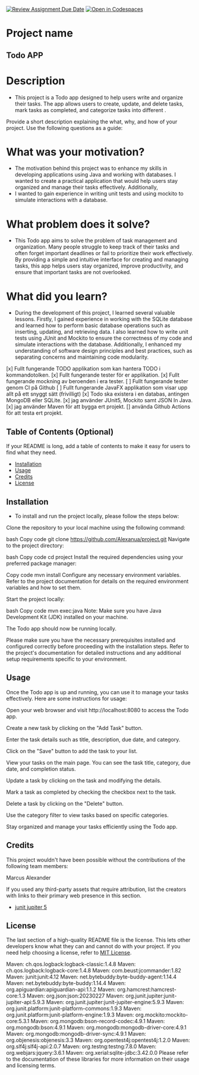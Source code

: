 [![Review Assignment Due Date](https://classroom.github.com/assets/deadline-readme-button-24ddc0f5d75046c5622901739e7c5dd533143b0c8e959d652212380cedb1ea36.svg)](https://classroom.github.com/a/MYVtI0hB)
[![Open in Codespaces](https://classroom.github.com/assets/launch-codespace-7f7980b617ed060a017424585567c406b6ee15c891e84e1186181d67ecf80aa0.svg)](https://classroom.github.com/open-in-codespaces?assignment_repo_id=11369389)
# Project name
## Todo APP

# Description
- This project is a Todo app designed to help users write and organize their tasks. The app allows users to create, update,
and delete tasks, mark tasks as completed, and categorize tasks into different .

Provide a short description explaining the what, why, and how of your project. Use the following questions as a guide:

# What was your motivation?
- The motivation behind this project was to enhance my skills in developing applications using Java and working with databases. I wanted to create a practical application that would help users stay organized and manage their tasks effectively. Additionally, 
- I wanted to gain experience in writing unit tests and using mockito to simulate interactions with a database.

# What problem does it solve?
- This Todo app aims to solve the problem of task management and organization. 
Many people struggle to keep track of their tasks and often forget important deadlines or fail to prioritize their work effectively. By providing a simple and intuitive interface for creating and managing tasks, 
this app helps users stay organized, improve productivity, and ensure that important tasks are not overlooked.

# What did you learn?
- During the development of this project, I learned several 
valuable lessons. Firstly, I gained experience in working with the SQLite database and 
learned how to perform basic database operations such as inserting, updating, and retrieving data. 
I also learned how to write unit tests using JUnit and Mockito to ensure the correctness of my code and simulate interactions with the database. Additionally, I enhanced my understanding of software design principles and best practices, such as separating concerns and maintaining code modularity.


 [x] Fullt fungerande TODO applikation som kan hantera TODO i kommandotolken.
 [x] Fullt fungerande tester för er applikation.
 [x] Fullt fungerande mockning av beroenden i era tester.
 [ ] Fullt fungerande tester genom CI på Github
 [ ] Fullt fungerande JavaFX applikation som visar upp allt på ett snyggt sätt (frivilligt)
 [x] Todo ska existera i en databas, antingen MongoDB eller SQLite.
 [x] jag använder JUnit5, Mockito samt JSON In Java.
 [x] jag  använder Maven för att bygga ert projekt.
  []  använda Github Actions för att testa ert projekt.




## Table of Contents (Optional)

If your README is long, add a table of contents to make it easy for users to find what they need.

- [Installation](#installation)
- [Usage](#usage)
- [Credits](#credits)
- [License](#license)

## Installation

- To install and run the project locally, please follow the steps below:

Clone the repository to your local machine using the following command:

bash
Copy code
git clone https://github.com/Alexanua/project.git
Navigate to the project directory:

bash
Copy code
cd project
Install the required dependencies using your preferred package manager:

Copy code
mvn install
Configure any necessary environment variables. Refer to the project documentation for details on the required environment variables and how to set them.

Start the project locally:

bash
Copy code
mvn exec:java
Note: Make sure you have Java Development Kit (JDK) installed on your machine.

The Todo app should now be running locally. 

Please make sure you have the necessary prerequisites installed and configured correctly
before proceeding with the installation steps. Refer to the project's documentation for
detailed instructions and any additional setup requirements specific to your environment.



## Usage

Once the Todo app is up and running, you can use it to manage your tasks effectively. Here are some instructions for usage:

Open your web browser and visit http://localhost:8080 to access the Todo app.

Create a new task by clicking on the "Add Task" button.

Enter the task details such as title, description, due date, and category.

Click on the "Save" button to add the task to your list.

View your tasks on the main page. You can see the task title, category, due date, and completion status.

Update a task by clicking on the task and modifying the details.

Mark a task as completed by checking the checkbox next to the task.

Delete a task by clicking on the "Delete" button.

Use the category filter to view tasks based on specific categories.

Stay organized and manage your tasks efficiently using the Todo app.
## Credits

This project wouldn't have been possible without the contributions of the following team members:

Marcus 
Alexander




If you used any third-party assets that require attribution, list the creators with links to their primary web presence in this section.
* [junit jupiter 5](https://mvnrepository.com/artifact/org.junit.jupiter/junit-jupiter/5.7.0)



## License

The last section of a high-quality README file is the license. This lets other developers know what they can and cannot do with your project. If you need help choosing a license, refer to [MIT License](https://choosealicense.com/licenses/mit/).

Maven: ch.qos.logback:logback-classic:1.4.8
Maven: ch.qos.logback:logback-core:1.4.8
Maven: com.beust:jcommander:1.82
Maven: junit:junit:4.12
Maven: net.bytebuddy:byte-buddy-agent:1.14.4
Maven: net.bytebuddy:byte-buddy:1.14.4
Maven: org.apiguardian:apiguardian-api:1.1.2
Maven: org.hamcrest:hamcrest-core:1.3
Maven: org.json:json:20230227
Maven: org.junit.jupiter:junit-jupiter-api:5.9.3
Maven: org.junit.jupiter:junit-jupiter-engine:5.9.3
Maven: org.junit.platform:junit-platform-commons:1.9.3
Maven: org.junit.platform:junit-platform-engine:1.9.3
Maven: org.mockito:mockito-core:5.3.1
Maven: org.mongodb:bson-record-codec:4.9.1
Maven: org.mongodb:bson:4.9.1
Maven: org.mongodb:mongodb-driver-core:4.9.1
Maven: org.mongodb:mongodb-driver-sync:4.9.1
Maven: org.objenesis:objenesis:3.3
Maven: org.opentest4j:opentest4j:1.2.0
Maven: org.slf4j:slf4j-api:2.0.7
Maven: org.testng:testng:7.8.0
Maven: org.webjars:jquery:3.6.1
Maven: org.xerial:sqlite-jdbc:3.42.0.0
Please refer to the documentation of these libraries for more information on their usage and licensing terms.

